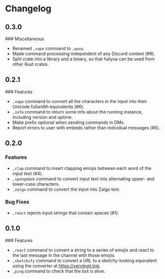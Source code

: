 # Changelog

## 0.3.0

### Miscellaneous

- Renamed `,vape` command to `,wavy`.
- Made command processing independent of any Discord context (#9).
- Split crate into a library and a binary, so that hatysa can be used from other Rust crates.

## 0.2.1

### Features

- `,vape` command to convert all the characters in the input into their Unicode fullwidth 
equivalents (#6).
- `,info` command to return some info about the running instance, including version and uptime.
- Make prefix optional when sending commands in DMs.
- Report errors to user with embeds rather than individual messages (#5).

## 0.2.0

### Features

- `,clap` command to insert clapping emojis between each word of the input text (#4).
- `,spongebob` command to convert input text into alternating upper- and lower-case characters.
- `,zalgo` command to convert the input into Zalgo text.

### Bug Fixes

- `,react` rejects input strings that contain spaces (#1).

## 0.1.0

### Features

- `,react` command to convert a string to a series of emojis and react to the last message in the 
channel with those emojis.
- `,sketchify` command to convert a URL to a sketchy-looking equivalent using the converter at 
https://verylegit.link.
- `,ping` command to check that the bot is alive.

